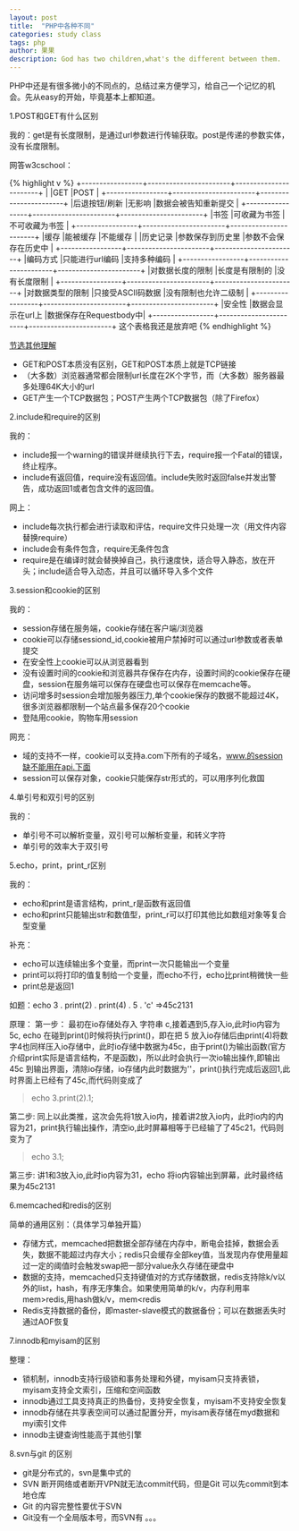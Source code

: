 ```yaml
---
layout: post
title:  "PHP中各种不同"
categories: study class
tags: php
author: 果果
description: God has two children,what's the different between them.
---
```


PHP中还是有很多微小的不同点的，总结过来方便学习，给自己一个记忆的机会。先从easy的开始，毕竟基本上都知道。

1.POST和GET有什么区别

我的：get是有长度限制，是通过url参数进行传输获取。post是传递的参数实体，没有长度限制。

网答w3cschool：

{% highlight v %}
+-----------------+-----------------------+-----------------------+
|                 |GET                    |POST                   |
+-----------------+-----------------------+-----------------------+
|后退按钮/刷新    |无影响                 |数据会被告知重新提交   |
+-----------------+-----------------------+-----------------------+
|书签             |可收藏为书签           |不可收藏为书签         |
+-----------------+-----------------------+-----------------------+
|缓存             |能被缓存               |不能缓存               |
|历史记录         |参数保存到历史里       |参数不会保存在历史中   |
+-----------------+-----------------------+-----------------------+
|编码方式         |只能进行url编码        |支持多种编码           |
+-----------------+-----------------------+-----------------------+
|对数据长度的限制 |长度是有限制的         |没有长度限制           |
+-----------------+-----------------------+-----------------------+
|对数据类型的限制 |只接受ASCII码数据      |没有限制也允许二级制   |
+-----------------+-----------------------+-----------------------+
|安全性           |数据会显示在url上      |数据保存在Requestbody中|
+-----------------+-----------------------+-----------------------+
这个表格我还是放弃吧
{% endhighlight %}

[节选其他理解](https://www.cnblogs.com/logsharing/p/8448446.html)

+	GET和POST本质没有区别，GET和POST本质上就是TCP链接
+	（大多数）浏览器通常都会限制url长度在2K个字节，而（大多数）服务器最多处理64K大小的url
+	GET产生一个TCP数据包；POST产生两个TCP数据包（除了Firefox）

2.include和require的区别

我的：
+	include报一个warning的错误并继续执行下去，require报一个Fatal的错误，终止程序。
+	include有返回值，require没有返回值。include失败时返回false并发出警告，成功返回1或者包含文件的返回值。

网上：
+	include每次执行都会进行读取和评估，require文件只处理一次（用文件内容替换require）
+	include会有条件包含，require无条件包含
+	require是在编译时就会替换掉自己，执行速度快，适合导入静态，放在开头；include适合导入动态，并且可以循环导入多个文件

3.session和cookie的区别

我的：
+	session存储在服务端，cookie存储在客户端/浏览器
+	cookie可以存储sessiond_id,cookie被用户禁掉时可以通过url参数或者表单提交
+	在安全性上cookie可以从浏览器看到
+	没有设置时间的cookie和浏览器共存保存在内存，设置时间的cookie保存在硬盘，session在服务端可以保存在硬盘也可以保存在memcache等。
+	访问增多时session会增加服务器压力,单个cookie保存的数据不能超过4K，很多浏览器都限制一个站点最多保存20个cookie
+	登陆用cookie，购物车用session

网充：
+	域的支持不一样，cookie可以支持a.com下所有的子域名，www.的session缺不能用在api.下面
+	session可以保存对象，cookie只能保存str形式的，可以用序列化救国

4.单引号和双引号的区别

我的：
+	单引号不可以解析变量，双引号可以解析变量，和转义字符
+	单引号的效率大于双引号	

5.echo，print，print_r区别

我的：
+	echo和print是语言结构，print_r是函数有返回值
+	echo和print只能输出str和数值型，print_r可以打印其他比如数组对象等复合型变量

补充：
+	echo可以连续输出多个变量，而print一次只能输出一个变量
+	print可以将打印的值复制给一个变量，而echo不行，echo比print稍微快一些
+	print总是返回1

如题：echo 3 . print(2) . print(4) . 5 . 'c' =>45c2131

原理：
	第一步：
最初在io存储处存入 字符串 c,接着遇到5,存入io,此时io内容为5c, echo 在碰到print()时候将执行print()，即在把 5 放入io存储后由print(4)将数字4也同样压入io存储中，此时io存储中数据为45c，由于print()为输出函数(官方介绍print实际是语言结构，不是函数)，所以此时会执行一次io输出操作,即输出 45c 到输出界面，清除io存储，io存储内此时数据为''，print()执行完成后返回1,此时界面上已经有了45c,而代码则变成了

>echo 3.print(2).1;

第二步:
同上以此类推，这次会先将1放入io内，接着讲2放入io内，此时io内的内容为21，print执行输出操作，清空io,此时屏幕相等于已经输了了45c21，代码则变为了

>echo 3.1;

第三步:
讲1和3放入io,此时io内容为31，echo 将io内容输出到屏幕，此时最终结果为45c2131

6.memcached和redis的区别

简单的通用区别：（具体学习单独开篇）
+	存储方式，memcached把数据全部存储在内存中，断电会挂掉，数据会丢失，数据不能超过内存大小；redis只会缓存全部key值，当发现内存使用量超过一定的阈值时会触发swap把一部分value永久存储在硬盘中
+	数据的支持，memcached只支持键值对的方式存储数据，redis支持除k/v以外的list，hash，有序无序集合。如果使用简单的k/v，内存利用率mem>redis,用hash做k/v，mem<redis
+	Redis支持数据的备份，即master-slave模式的数据备份；可以在数据丢失时通过AOF恢复

7.innodb和myisam的区别

整理：
+	锁机制，innodb支持行级锁和事务处理和外键，myisam只支持表锁，myisam支持全文索引，压缩和空间函数
+	innodb通过工具支持真正的热备份，支持安全恢复，myisam不支持安全恢复
+	innodb存储在共享表空间可以通过配置分开，myisam表存储在myd数据和myi索引文件
+	innodb主键查询性能高于其他引擎

8.svn与git 的区别

+	git是分布式的，svn是集中式的
+	SVN 断开网络或者断开VPN就无法commit代码，但是Git 可以先commit到本地仓库
+	Git 的内容完整性要优于SVN
+	Git没有一个全局版本号，而SVN有
。。。

